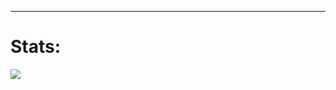 ---
# Stats:
<img src = "https://github-readme-stats.vercel.app/api?username=xhvn&show_icons=true&theme=synthwave&line_height=20">
